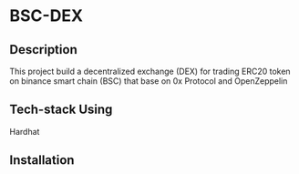 # BSC-DEX
## Description
This project build a decentralized exchange (DEX) for trading ERC20 token on binance smart chain (BSC)
that base on 0x Protocol and OpenZeppelin
## Tech-stack Using
Hardhat
## Installation